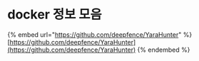 # docker 정보 모음

{% embed url="https://github.com/deepfence/YaraHunter" %}
[https://github.com/deepfence/YaraHunter](https://github.com/deepfence/YaraHunter)
{% endembed %}
